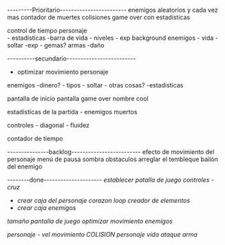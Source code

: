 ---------Prioritario------------------------
enemigos aleatorios y cada vez mas
contador de muertes
colisiones
game over con estadisticas



control de tiempo
personaje  
    - estadisticas
             -barra de vida
    - niveles
    - exp
background
enemigos
    - vida
    - soltar 
        -exp
            - gemas?
    armas
        -daño

        
----------secundario-------------------------
 - optimizar movimiento personaje 

enemigos
    -dinero?
    - tipos
    - soltar
        - otras cosas?
    -estadisticas   
    

pantalla de inicio
pantalla game over
nombre cool

estadisticas de la partida
    - enemigos muertos

controles
    - diagonal
    - fluidez


contador de tiempo

---------------backlog-------------------------
efecto de movimiento del personaje
menú de pausa
sombra
obstaculos
arreglar el tembleque bailón del enemigo





--------done---------------------
*establecer patalla de juego*
*controles*
    *- cruz*
- *crear caja del personaje*
*corazon loop*
*creador de elementos*
- *crear caja enemigos*

*tamaño pantalla de juego*
 *optimizar movimiento enemigos*

 *personaje - vel movimiento*
 *COLISION*
 *personaje vida*
 *ataque arma*
